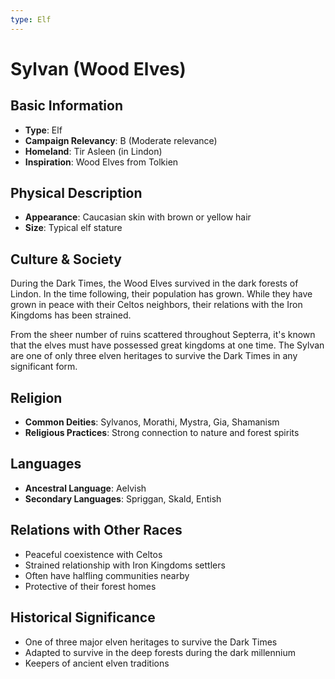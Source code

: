 ```yaml
---
type: Elf
---
```


# Sylvan (Wood Elves)

## Basic Information
- **Type**: Elf
- **Campaign Relevancy**: B (Moderate relevance)
- **Homeland**: Tir Asleen (in Lindon)
- **Inspiration**: Wood Elves from Tolkien

## Physical Description
- **Appearance**: Caucasian skin with brown or yellow hair
- **Size**: Typical elf stature

## Culture & Society
During the Dark Times, the Wood Elves survived in the dark forests of Lindon. In the time following, their population has grown. While they have grown in peace with their Celtos neighbors, their relations with the Iron Kingdoms has been strained.

From the sheer number of ruins scattered throughout Septerra, it's known that the elves must have possessed great kingdoms at one time. The Sylvan are one of only three elven heritages to survive the Dark Times in any significant form.

## Religion
- **Common Deities**: Sylvanos, Morathi, Mystra, Gia, Shamanism
- **Religious Practices**: Strong connection to nature and forest spirits

## Languages
- **Ancestral Language**: Aelvish
- **Secondary Languages**: Spriggan, Skald, Entish

## Relations with Other Races
- Peaceful coexistence with Celtos
- Strained relationship with Iron Kingdoms settlers
- Often have halfling communities nearby
- Protective of their forest homes

## Historical Significance
- One of three major elven heritages to survive the Dark Times
- Adapted to survive in the deep forests during the dark millennium
- Keepers of ancient elven traditions